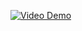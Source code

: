 [![Video Demo](https://img.youtube.com/vi/8_5Yy4msXmo/hqdefault.jpg)](https://youtu.be/8_5Yy4msXmo)
